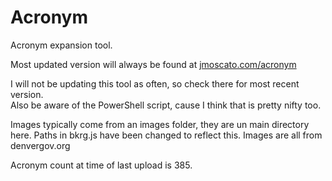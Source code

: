# Acronym
Acronym expansion tool.


Most updated version will always be found at <a href='https://jmoscato.com/acronym/' target="_blank">jmoscato.com/acronym</a>

I will not be updating this tool as often, so check there for most recent version.
  <br>
Also be aware of the PowerShell script, cause I think that is pretty nifty too.

Images typically come from an images folder, they are un main directory here.
Paths in bkrg.js have been changed to reflect this.
Images are all from denvergov.org


Acronym count at time of last upload is 385.
